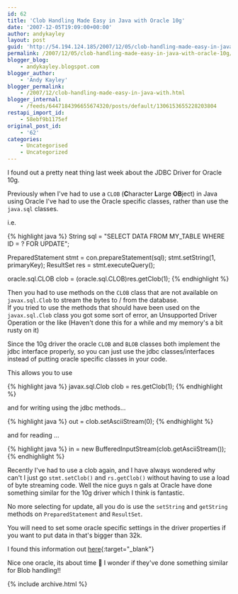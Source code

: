 ```yaml
---
id: 62
title: 'Clob Handling Made Easy in Java with Oracle 10g'
date: '2007-12-05T19:09:00+00:00'
author: andykayley
layout: post
guid: 'http://54.194.124.185/2007/12/05/clob-handling-made-easy-in-java-with-oracle-10g/'
permalink: /2007/12/05/clob-handling-made-easy-in-java-with-oracle-10g/
blogger_blog:
    - andykayley.blogspot.com
blogger_author:
    - 'Andy Kayley'
blogger_permalink:
    - /2007/12/clob-handling-made-easy-in-java-with.html
blogger_internal:
    - /feeds/6447184396655674320/posts/default/1306153655228203804
restapi_import_id:
    - 58ebf9b1175ef
original_post_id:
    - '62'
categories:
    - Uncategorised
    - Uncategorized
---
```


I found out a pretty neat thing last week about the JDBC Driver for Oracle 10g.

Previously when I've had to use a `CLOB` (**C**haracter **L**arge **OB**ject) in Java using Oracle I've had to use the Oracle specific classes, rather than use the `java.sql` classes.

i.e.

{% highlight java %}
String sql = "SELECT DATA FROM MY_TABLE WHERE ID = ? FOR UPDATE";

PreparedStatement stmt = con.prepareStatement(sql);
stmt.setString(1, primaryKey);
ResultSet res = stmt.executeQuery();

oracle.sql.CLOB clob = (oracle.sql.CLOB)res.getClob(1);
{% endhighlight %}

Then you had to use methods on the `CLOB` class that are not available on `javax.sql.Clob` to stream the bytes to / from the database.  
If you tried to use the methods that should have been used on the `javax.sql.Clob` class you got some sort of error, an Unsupported Driver Operation or the like (Haven't done this for a while and my memory's a bit rusty on it)

Since the 10g driver the oracle `CLOB` and `BLOB` classes both implement the jdbc interface properly, so you can just use the jdbc classes/interfaces  
instead of putting oracle specific classes in your code.

This allows you to use

{% highlight java %}
javax.sql.Clob clob = res.getClob(1);
{% endhighlight %}

and for writing using the jdbc methods…

{% highlight java %}
out = clob.setAsciiStream(0);
{% endhighlight %}

and for reading …

{% highlight java %}
in = new BufferedInputStream(clob.getAsciiStream());
{% endhighlight %}

Recently I've had to use a clob again, and I have always wondered why can't I just go `stmt.setClob()` and `rs.getClob()` without having to use a load of byte streaming code.  Well the nice guys n gals at Oracle have done something similar for the 10g driver which I think is fantastic.

No more selecting for update, all you do is use the `setString` and `getString` methods on `PreparedStatement` and `ResultSet`.

You will need to set some oracle specific settings in the driver properties if you want to put data in that's bigger than 32k.

I found this information out [here](https://docs.oracle.com/javadb/10.10.1.2/ref/rrefclob.html){:target="_blank"} 

Nice one oracle, its about time 🙂 I wonder if they've done something similar for Blob handling!!

{% include archive.html %}